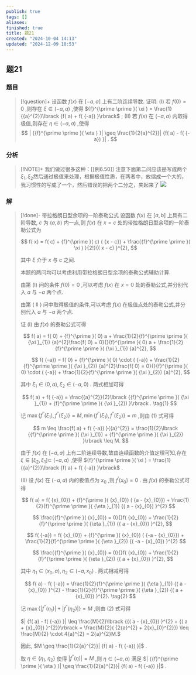 ```yaml
---
publish: true
tags: []
aliases: 
finished: true
title: 题21
created: "2024-10-04 14:13"
updated: "2024-12-09 10:53"
---
```

## 题21
### 题目
> [!question]+
> 设函数 $f( x)$ 在 $\lbrack {-a, a}\rbrack$ 上有二阶连续导数. 证明:
> (I) 若 $f( 0) = 0$ ,则存在 $\xi \in ( {-a, a})$ ,使得 ${f}^{\prime \prime }( \xi ) = \frac{1}{{a}^{2}}\lbrack {f( a) + f( {-a}) }\rbrack$ ;
> (II) 若 $f( x)$ 在 $( {-a, a})$ 内取得极值,则存在 $\eta \in ( {-a, a})$ ,使得
> $$
> | {{f}^{\prime \prime }( \eta ) }| \geq \frac{1}{2{a}^{2}}| {f( a) - f( {-a}) }| .
> $$
### 分析
> [!NOTE]+
> 我们做过很多这种：[[例6.50]]
> 注意下面第二问应该是写成两个$\xi_{1},\xi_{2}$然后通过极值来处理，根据极值性质，在两者中，放缩成一个大的，我习惯性的写成了一个，然后错误的把两个二分之，夹起来了
> ![](https://img.hwenyi.live/202412091850181.webp)
### 解
> [!done]-
> 带拉格朗日型余项的一阶泰勒公式 设函数 $f( x)$ 在 $\lbrack {a, b}\rbrack$ 上具有二阶导数, $c$ 为 $( {a, b})$ 内一点,则 $f( x)$ 在 $x = c$ 处的带拉格朗日型余项的一阶泰勒公式为
> 
> $$
> f( x) = f( c) + {f}^{\prime }( c) ( {x - c}) + \frac{{f}^{\prime \prime }( \xi ) }{2!}{( x - c) }^{2},
> $$
> 
> 其中 $\xi$ 介于 $x$ 与 $c$ 之间.
> 
> 本题的两问均可以考虑利用带拉格朗日型余项的泰勒公式辅助计算.
> 
> 由第 $( \mathrm{I})$ 问的条件 $f( 0) = 0$ ,可以考虑 $f( x)$ 在 $x = 0$ 处的泰勒公式,并分别代入 $a$ 与 $- a$ 两个点.
> 
> 由第 ( II ) 问中取得极值的条件,可以考虑 $f( x)$ 在极值点处的泰勒公式,并分别代入 $a$ 与 $- a$ 两个点.
> 
> 证 (I) 由 $f( x)$ 的泰勒公式可得
> 
> $$
> f( a) = f( 0) + {f}^{\prime }( 0) a + \frac{1}{2}{f}^{\prime \prime }( {\xi }_{1}) {a}^{2}\frac{f( 0) = 0}{}{f}^{\prime }( 0) a + \frac{1}{2}{f}^{\prime \prime }( {\xi }_{1}) {a}^{2},
> $$
> 
> $$
> f( {-a}) = f( 0) + {f}^{\prime }( 0) \cdot ( {-a}) + \frac{1}{2}{f}^{\prime \prime }( {\xi }_{2}) {a}^{2}\frac{f( 0) = 0}{}{f}^{\prime }( 0) \cdot ( {-a}) + \frac{1}{2}{f}^{\prime \prime }( {\xi }_{2}) {a}^{2},
> $$
> 
> 其中 ${\xi }_{1} \in ( {0, a}) ,{\xi }_{2} \in ( {-a,0})$ . 两式相加可得
> 
> $$
> f( a) + f( {-a}) = \frac{{a}^{2}}{2}\lbrack {{f}^{\prime \prime }( {\xi }_{1}) + {f}^{\prime \prime }( {\xi }_{2}) }\rbrack . \tag{1}
> $$
> 
> 记 $\max \{ {{f}^{\prime \prime }( {\xi }_{1}) ,{f}^{\prime \prime }( {\xi }_{2}) }\} = M,\min \{ {{f}^{\prime \prime }( {\xi }_{1}) ,{f}^{\prime \prime }( {\xi }_{2}) }\} = m$ ,则由 (1) 式可得
> 
> $$
> m \leq \frac{f( a) + f( {-a}) }{{a}^{2}} = \frac{1}{2}\lbrack {{f}^{\prime \prime }( {\xi }_{1}) + {f}^{\prime \prime }( {\xi }_{2}) }\rbrack \leq M.
> $$
> 
> 由于 $f( x)$ 在 $\lbrack {-a, a}\rbrack$ 上有二阶连续导数,故由连续函数的介值定理可知,存在 $\xi \in \lbrack {{\xi }_{2},{\xi }_{1}}\rbrack \subset$ $( {-a, a})$ ,使得 ${f}^{\prime \prime }( \xi ) = \frac{1}{{a}^{2}}\lbrack {f( a) + f( {-a}) }\rbrack$ .
> 
> (II) 设 $f( x)$ 在 $( {-a, a})$ 内的极值点为 ${x}_{0}$ ,则 ${f}^{\prime }( {x}_{0}) = 0$ . 由 $f( x)$ 的泰勒公式可得
> 
> $$
> f( a) = f( {x}_{0}) + {f}^{\prime }( {x}_{0}) ( {a - {x}_{0}}) + \frac{1}{2}{f}^{\prime \prime }( {\eta }_{1}) {( a - {x}_{0}) }^{2}
> $$
> 
> $$
> \frac{{f}^{\prime }( {x}_{0}) = 0}{}f( {x}_{0}) + \frac{1}{2}{f}^{\prime \prime }( {\eta }_{1}) {( a - {x}_{0}) }^{2},
> $$
> 
> $$
> f( {-a}) = f( {x}_{0}) + {f}^{\prime }( {x}_{0}) ( {-a - {x}_{0}}) + \frac{1}{2}{f}^{\prime \prime }( {\eta }_{2}) {( -a - {x}_{0}) }^{2}
> $$
> 
> $$
> \frac{{f}^{\prime }( {x}_{0}) = 0}{}f( {x}_{0}) + \frac{1}{2}{f}^{\prime \prime }( {\eta }_{2}) {( a + {x}_{0}) }^{2},
> $$
> 
> 其中 ${\eta }_{1} \in ( {{x}_{0}, a}) ,{\eta }_{2} \in ( {-a,{x}_{0}})$ . 两式相减可得
> 
> $$
> f( a) - f( {-a}) = \frac{1}{2}{f}^{\prime \prime }( {\eta }_{1}) {( a - {x}_{0}) }^{2} - \frac{1}{2}{f}^{\prime \prime }( {\eta }_{2}) {( a + {x}_{0}) }^{2}. \tag{2}
> $$
> 
> 记 $\max \{ {| {{f}^{\prime \prime }( {\eta }_{1}) }| + | {{f}^{\prime \prime }( {\eta }_{2}) }| }\} = M$ ,则由 (2) 式可得
> 
> $| {f( a) - f( {-a}) }| \leq \frac{M}{2}\lbrack {{( a - {x}_{0}) }^{2} + {( a + {x}_{0}) }^{2}}\rbrack = \frac{M}{2}( {2{a}^{2} + 2{x}_{0}^{2}}) \leq \frac{M}{2} \cdot 4{a}^{2} = 2{a}^{2}M.$
> 
> 因此, $M \geq \frac{1}{2{a}^{2}}| {f( a) - f( {-a}) }|$ .
> 
> 取 $\eta \in \{ {{\eta }_{1},{\eta }_{2}}\}$ 使得 $| {{f}^{\prime \prime }( \eta ) }| = M$ ,则 $\eta \in ( {-a, a})$ 满足 $| {{f}^{\prime \prime }( \eta ) }| \geq \frac{1}{2{a}^{2}}| {f( a) - f( {-a}) }|$ .